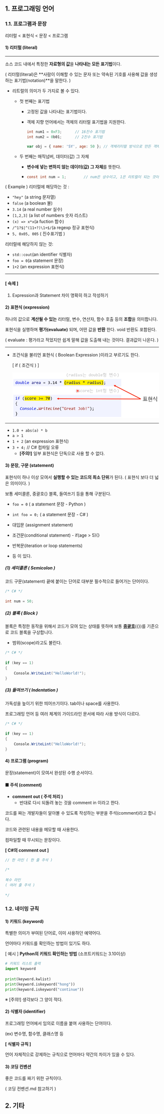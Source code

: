 ## **1. 프로그래밍 언어**

### **1.1. 프로그램과 문장**

리터럴 < 표현식 < 문장 < 프로그램





#### **1) 리터럴 (literal)**

---

소스 코드 내에서 특정한 **자료형의 값**을 **나타내는 모든 표기법**이다.

( 리터럴(literal)은 **사람이 이해할 수 있는 문자 또는 약속된 기호를 사용해 값을 생성하는 표기법(notation)**을 말한다. )

* 리트럴의 의미가 두 가지로 볼 수 있다.
  
  * 첫 번째는 표기법
  
    * 고정된 값을 나타내는 표기법이다. 
  
    * 객체 지향 언어에서는 객체의 리터럴 표기법을 지원한다.
  
      ```c#
      int num1 = 0xF3;		// 16진수 표기법
      int num2 = 0b01;		// 2진수 표기법
      ```
  
      ```javascript
      var obj = { name: 'SY', age: 50 }; // 객체리터럴 방식으로 만든 객체
      ```
  
  * 두 번째는 매직넘버, 데이터(값) 그 자체
  
    * **변수에 넣는 변하지 않는 데이터(값) 그 자체**를 뜻한다.
  
    * ```c#
      const int num = 1; 		// num은 상수이고, 1은 리트럴이 되는 것이다.
      ```
  

( Example )
리터럴에 해당하는 것 :

- `"hey"` (a string 문자열)
- `false` (a boolean 불)
- `3.14` (a real number 실수)
- `[1,2,3]` (a list of numbers 숫자 리스트)
- `(x) => x*x`(a fuction 함수)
- `/^1?$|^(11+?)\1+$/`(a regexp 정규 표현식)
- `5, 0x05, 005` ( 진수표기법 )

리터럴에 해당하지 않는 것:

- `std::cout`(an identifier 식별자)
- `foo = 0`(a statement 문장)
- `1+2` (an expression 표현식)

---





#### [ 숙제 ]

1. Expression과 Statement 차이 명확히 하고 작성하기







#### **2) 표현식 (expression)**

하나의 값으로 **계산될 수 있는** 리터럴, 변수, 연산자, 함수 호출 등의 **조합**을 의미합니다.  

표현식을 실행하며 **평가(evaluate)** 되며, 어떤 값을 **반환** 한다. void 반환도 포함된다.

( evaluate : 평가라고 적었지만 쉽게 말해 값을 도출해 내는 것이다. 결과값이 나온다. )

---

* 조건식을 불리언 표현식 ( Boolean Expression )이라고 부르기도 한다.
  
  [   if  ( 조건식 )   ]
  
  ![image-20230622230710632](./assets/image-20230622230710632.png)

---

* `1.0 + abs(a) * b`  
* `a > 1`
* `1 + 2` (an expression 표현식)
* `3 + 4;`		// C# 컴파일 오류
  * **[주의!]** 일부 표현식은 단독으로 사용 할 수 없다. 










#### **3) 문장, 구문 (statement)**

표현식이 하나 이상 모여서 **실행할 수 있는 코드의 최소 단위**가 된다. ( 표현식 보다 더 넓은 의미이다. )

보통 세미콜론, 중괄호{} 블록, 들여쓰기 등을 통해 구분된다.

* `foo = 0` ( a statement 문장 - Python ) 
* `int foo = 0;` ( a statement 문장 - C# ) 

* 대입문 (assignment statement)
* 조건문(conditional statement) - if(age > 5){}
* 반복문(iteration or loop statements) 
* 등 이 있다.





##### (1) 세미콜론 ( Semicolon )

코드 구문(statement) 끝에 붙이는 단어로 대부분 필수적으로 들어가는 단어이다.

```c#
/* C# */

int num = 50;
```





##### (2) 블록 ( Block )

블록은 특정한 동작을 위해서 코드가 모여 있는 상태를 뜻하며 보통 **<u>중괄호</u>**({})를 기준으로 코드 블록을 구상합니다.

* 범위(scope)라고도 불린다.

```c#
/* C# */

if (key == 1)
{
	Console.WriteLint("HelloWorld!");
}
```





##### (3) 들여쓰기 ( Indentation )

가독성을 높이기 위한 띄어쓰기이다. tab이나 space를 사용한다.

프로그래밍 언어 등 여러 체계의 가이드라인 문서에 따라 사용 방식이 다르다.

```C#
/* C# */

if (key == 1)
{
	Console.WriteLint("HelloWorld!");
}
```







#### 4) **프로그램 (program)**

문장(statement)이 모여서 완성된 수행 순서이다.







#### **■ 주석 (comment)**

* **comment out ( 주석 처리 )** 
  * 반대로 다시 되돌려 놓는 것을 comment in 이라고 한다.


코드를 짜는 개발자들이 알아볼 수 있도록 작성하는 부분을 주석(comment)라고 합니다. 

코드와 관련된 내용을 메모할 때 사용한다.

컴파일할 때 무시되는 문장이다.



**[ C#의 comment out ]**

```c#
// 한 라인 ( 한 줄 주석 )
```

```C#
/*

복수 라인 
( 여러 줄 주석 )

*/
```









### 1.2.  네이밍 규칙

#### **1) 키워드 (keyword)**

특별한 의미가 부여된 단어로, 이미 사용하던 예약어다.

언어마다 키워드를 확인하는 방법이 있기도 하다.

[ 예시 ] **Python의 키워드 확인하는 방법** (소프트키워드는 3.10이상)

```python
# 키워드 리스트 출력
import keyword

print(keyword.kwlist)
print(keyword.iskeyword("hong"))
print(keyword.iskeyword("continue"))
```

※ [주의!] 생각보다 그 양이 적다. 







#### **2) 식별자 (identifier)**

프로그래밍 언어에서 임의로 이름을 붙여 사용하는 단어이다.

(ex) 변수명, 함수명, 클래스명 등



**[ 식별자 규칙 ]**

언어 자체적으로 강제하는 규칙으로 언어마다 약간의 차이가 있을 수 있다.







#### 3) 코딩 컨벤션

좋은 코드를 짜기 위한 규칙이다.

( 코딩 컨벤션.md 참고하기 )













## 2. 기타



